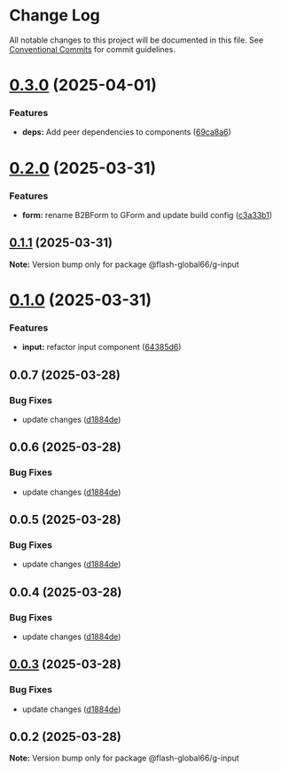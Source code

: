 # Change Log

All notable changes to this project will be documented in this file.
See [Conventional Commits](https://conventionalcommits.org) for commit guidelines.

# [0.3.0](https://github.com/Flash-Global66/global-design-system/compare/@flash-global66/g-input@0.2.0...@flash-global66/g-input@0.3.0) (2025-04-01)


### Features

* **deps:** Add peer dependencies to components ([69ca8a6](https://github.com/Flash-Global66/global-design-system/commit/69ca8a6c26e2fd2777d5a6dea7cc9e7c5a0f9616))





# [0.2.0](https://github.com/Flash-Global66/global-design-system/compare/@flash-global66/g-input@0.1.1...@flash-global66/g-input@0.2.0) (2025-03-31)


### Features

* **form:** rename B2BForm to GForm and update build config ([c3a33b1](https://github.com/Flash-Global66/global-design-system/commit/c3a33b179ebdcae0dd9a9f174d27ab491366a16d))





## [0.1.1](https://github.com/Flash-Global66/global-design-system/compare/@flash-global66/g-input@0.1.0...@flash-global66/g-input@0.1.1) (2025-03-31)

**Note:** Version bump only for package @flash-global66/g-input





# [0.1.0](https://github.com/Flash-Global66/global-design-system/compare/@flash-global66/g-input@0.0.7...@flash-global66/g-input@0.1.0) (2025-03-31)


### Features

* **input:** refactor input component ([64385d6](https://github.com/Flash-Global66/global-design-system/commit/64385d6381878c139e308c7d86538b84679b45cf))





## 0.0.7 (2025-03-28)


### Bug Fixes

* update changes ([d1884de](https://github.com/Flash-Global66/global-design-system/commit/d1884de11e4e9522c2d6912d932122a75aabf9e7))





## 0.0.6 (2025-03-28)


### Bug Fixes

* update changes ([d1884de](https://github.com/Flash-Global66/global-design-system/commit/d1884de11e4e9522c2d6912d932122a75aabf9e7))





## 0.0.5 (2025-03-28)


### Bug Fixes

* update changes ([d1884de](https://github.com/Flash-Global66/global-design-system/commit/d1884de11e4e9522c2d6912d932122a75aabf9e7))





## 0.0.4 (2025-03-28)


### Bug Fixes

* update changes ([d1884de](https://github.com/Flash-Global66/global-design-system/commit/d1884de11e4e9522c2d6912d932122a75aabf9e7))





## [0.0.3](https://github.com/Flash-Global66/global-design-system/compare/@flash-global66/g-input@0.0.2...@flash-global66/g-input@0.0.3) (2025-03-28)


### Bug Fixes

* update changes ([d1884de](https://github.com/Flash-Global66/global-design-system/commit/d1884de11e4e9522c2d6912d932122a75aabf9e7))





## 0.0.2 (2025-03-28)

**Note:** Version bump only for package @flash-global66/g-input
